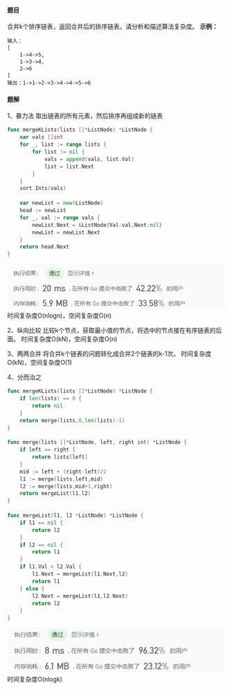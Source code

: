 #### 题目
合并k个排序链表，返回合并后的排序链表。请分析和描述算法复杂度。
**示例：**
```
输入：
[
    1->4->5,
    1->3->4,
    2->6
]
输出：1->1->2->3->4->4->5->6
```

#### 题解
1、暴力法
取出链表的所有元素，然后排序再组成新的链表
```go
func mergeKLists(lists []*ListNode) *ListNode {
	var vals []int
	for _, list := range lists {
		for list != nil {
			vals = append(vals, list.Val)
			list = list.Next
		}
	}
	sort.Ints(vals)

	var newList = new(ListNode)
	head := newList
	for _, val := range vals {
		newList.Next = &ListNode{Val:val,Next:nil}
		newList = newList.Next
	}
	return head.Next
}
```
![](https://raw.githubusercontent.com/betterfor/cloudImage/master/images/2020-02-18/002301.png)
时间复杂度O(nlogn)，空间复杂度O(n)

2、纵向比较
比较k个节点，获取最小值的节点，将选中的节点接在有序链表的后面。
时间复杂度O(kN)，空间复杂度O(n)

3、两两合并
将合并k个链表的问题转化成合并2个链表的k-1次。
时间复杂度O(kN)，空间复杂度O(1)

4、分而治之
```go
func mergeKLists(lists []*ListNode) *ListNode {
	if len(lists) == 0 {
		return nil
	}
	return merge(lists,0,len(lists)-1)
}

func merge(lists []*ListNode, left, right int) *ListNode {
	if left == right {
		return lists[left]
	}
	mid := left + (right-left)/2
	l1 := merge(lists,left,mid)
	l2 := merge(lists,mid+1,right)
	return mergeList(l1,l2)
}

func mergeList(l1, l2 *ListNode) *ListNode {
	if l1 == nil {
		return l2
	}
	if l2 == nil {
		return l1
	}
	if l1.Val < l2.Val {
		l1.Next = mergeList(l1.Next,l2)
		return l1
	} else {
		l2.Next = mergeList(l1,l2.Next)
		return l2
	}
}
```
![](https://raw.githubusercontent.com/betterfor/cloudImage/master/images/2020-02-18/002302.png)
时间复杂度O(nlogk)